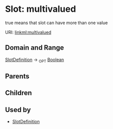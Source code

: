 
# Slot: multivalued


true means that slot can have more than one value

URI: [linkml:multivalued](https://w3id.org/linkml/multivalued)


## Domain and Range

[SlotDefinition](SlotDefinition.md) ->  <sub>OPT</sub>
 [Boolean](Boolean.md)

## Parents


## Children


## Used by

 * [SlotDefinition](SlotDefinition.md)
